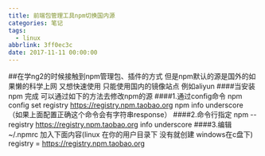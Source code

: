```yaml
---
title: 前端包管理工具npm切换国内源
categories: 笔记
tags:
  - linux
abbrlink: 3ff0ec3c
date: 2017-11-11 00:00:00
---
```


##在学ng2的时候接触到npm管理包、插件的方式 但是npm默认的源是国外的如果懒的科学上网 又想快速使用 只能使用国内的镜像站点 例如aliyun 
####当安装npm 完成 可以通过如下的方法去修改npm的源 
####1.通过config命令
npm config set registry https://registry.npm.taobao.org 
npm info underscore （如果上面配置正确这个命令会有字符串response）
####2.命令行指定
npm --registry https://registry.npm.taobao.org info underscore 
####3.编辑 ~/.npmrc 加入下面内容(linux 在你的用户目录下 没有就创建 windows在c盘下)  
registry = https://registry.npm.taobao.org
